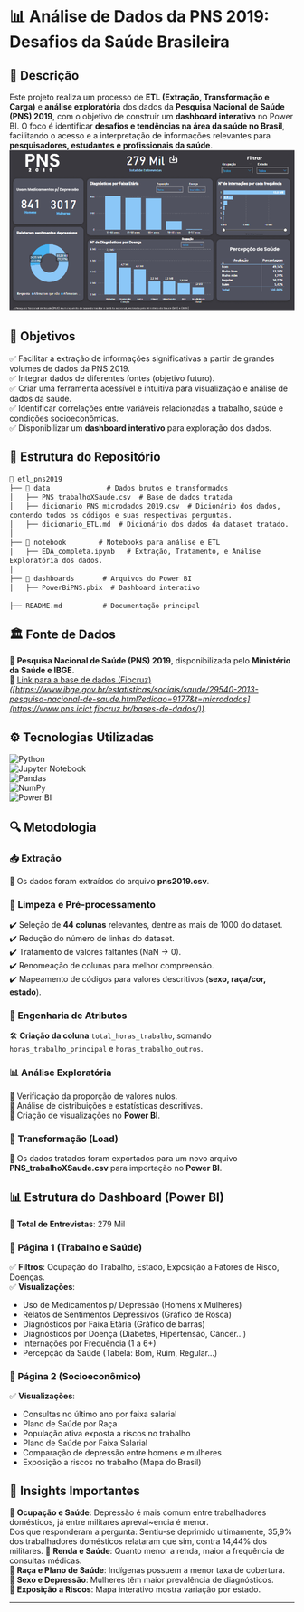 # 📊 Análise de Dados da PNS 2019: Desafios da Saúde Brasileira

## 📌 Descrição

Este projeto realiza um processo de **ETL (Extração, Transformação e Carga)** e **análise exploratória** dos dados da **Pesquisa Nacional de Saúde (PNS) 2019**, com o objetivo de construir um **dashboard interativo** no Power BI. O foco é identificar **desafios e tendências na área da saúde no Brasil**, facilitando o acesso e a interpretação de informações relevantes para **pesquisadores, estudantes e profissionais da saúde**.
![](resultado1.PNG)

## 🎯 Objetivos
✅ Facilitar a extração de informações significativas a partir de grandes volumes de dados da PNS 2019.  
✅ Integrar dados de diferentes fontes (objetivo futuro).  
✅ Criar uma ferramenta acessível e intuitiva para visualização e análise de dados da saúde.  
✅ Identificar correlações entre variáveis relacionadas a trabalho, saúde e condições socioeconômicas.  
✅ Disponibilizar um **dashboard interativo** para exploração dos dados.  

## 📂 Estrutura do Repositório
```
📂 etl_pns2019
├── 📁 data              # Dados brutos e transformados
│   ├── PNS_trabalhoXSaude.csv  # Base de dados tratada
│   ├── dicionario_PNS_microdados_2019.csv  # Dicionário dos dados, contendo todos os códigos e suas respectivas perguntas.
│   ├── dicionario_ETL.md  # Dicionário dos dados da dataset tratado.
│
├── 📁 notebook        # Notebooks para análise e ETL
│   ├── EDA_completa.ipynb   # Extração, Tratamento, e Análise Exploratória dos dados.
│
├── 📁 dashboards       # Arquivos do Power BI
│   ├── PowerBiPNS.pbix  # Dashboard interativo

├── README.md          # Documentação principal
```

## 🏛 Fonte de Dados
📌 **Pesquisa Nacional de Saúde (PNS) 2019**, disponibilizada pelo **Ministério da Saúde e IBGE**.  
🔗 [Link para a base de dados (Fiocruz)](#) *([https://www.ibge.gov.br/estatisticas/sociais/saude/29540-2013-pesquisa-nacional-de-saude.html?edicao=9177&t=microdados](https://www.pns.icict.fiocruz.br/bases-de-dados/)).*  

## ⚙️ Tecnologias Utilizadas
![Python](https://img.shields.io/badge/Python-3.11-blue?logo=python)  
![Jupyter Notebook](https://img.shields.io/badge/Jupyter-Notebook-orange?logo=jupyter)  
![Pandas](https://img.shields.io/badge/Pandas-Data%20Analysis-red?logo=pandas)  
![NumPy](https://img.shields.io/badge/NumPy-Math%20Operations-blue?logo=numpy)  
![Power BI](https://img.shields.io/badge/Power%20BI-Data%20Visualization-yellow?logo=powerbi)  

## 🔍 Metodologia

### 📥 Extração
📂 Os dados foram extraídos do arquivo **pns2019.csv**.

### 🧼 Limpeza e Pré-processamento
✔️ Seleção de **44 colunas** relevantes, dentre as mais de 1000 do dataset.  
✔️ Redução do número de linhas do dataset.  
✔️ Tratamento de valores faltantes (NaN → 0).  
✔️ Renomeação de colunas para melhor compreensão.  
✔️ Mapeamento de códigos para valores descritivos (**sexo, raça/cor, estado**).  

### 🔨 Engenharia de Atributos
🛠️ **Criação da coluna** `total_horas_trabalho`, somando `horas_trabalho_principal` e `horas_trabalho_outros`.

### 📊 Análise Exploratória
 📌 Verificação da proporção de valores nulos.  
📌 Análise de distribuições e estatísticas descritivas.  
📌 Criação de visualizações no **Power BI**.

### 🚀 Transformação (Load)
💾 Os dados tratados foram exportados para um novo arquivo **PNS_trabalhoXSaude.csv** para importação no **Power BI**.

## 📊 Estrutura do Dashboard (Power BI)
📄 **Total de Entrevistas**: 279 Mil 
### 📌 Página 1 (Trabalho e Saúde) 
✅ **Filtros**: Ocupação do Trabalho, Estado, Exposição a Fatores de Risco, Doenças.  
✅ **Visualizações**:
- Uso de Medicamentos p/ Depressão (Homens x Mulheres)
- Relatos de Sentimentos Depressivos (Gráfico de Rosca)
- Diagnósticos por Faixa Etária (Gráfico de barras)
- Diagnósticos por Doença (Diabetes, Hipertensão, Câncer...)
- Internações por Frequência (1 a 6+)
- Percepção da Saúde (Tabela: Bom, Ruim, Regular...)

### 📌 Página 2 (Socioeconômico)
✅ **Visualizações**:
- Consultas no último ano por faixa salarial
- Plano de Saúde por Raça
- População ativa exposta a riscos no trabalho
- Plano de Saúde por Faixa Salarial
- Comparação de depressão entre homens e mulheres
- Exposição a riscos no trabalho (Mapa do Brasil)

## 🎯 Insights Importantes
📌 **Ocupação e Saúde**: Depressão é mais comum entre trabalhadores domésticos, já entre militares apreval~encia é menor.  
      Dos que responderam a pergunta: Sentiu-se deprimido ultimamente, 35,9% dos trabalhadores domésticos relataram que sim, 
      contra 14,44% dos militares.
📌 **Renda e Saúde**: Quanto menor a renda, maior a frequência de consultas médicas.  
📌 **Raça e Plano de Saúde**: Indígenas possuem a menor taxa de cobertura.  
📌 **Sexo e Depressão**: Mulheres têm maior prevalência de diagnósticos.  
📌 **Exposição a Riscos**: Mapa interativo mostra variação por estado.  

---

